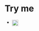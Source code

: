 # Try me

- [<sub><sub><img alt="link" height="20" src="https://deepnote.com/buttons/launch-in-deepnote.svg"></sub></sub>](https://deepnote.com/launch?template=deepnote&url=https%3A%2F%2Fgithub.com%2Fmlp-s2-2021%2Fmlp-deepnote)
